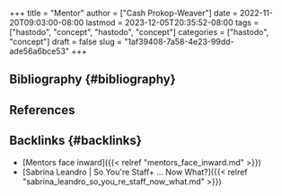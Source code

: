 +++
title = "Mentor"
author = ["Cash Prokop-Weaver"]
date = 2022-11-20T09:03:00-08:00
lastmod = 2023-12-05T20:35:52-08:00
tags = ["hastodo", "concept", "hastodo", "concept"]
categories = ["hastodo", "concept"]
draft = false
slug = "1af39408-7a58-4e23-99dd-ade56a6bce53"
+++

## Bibliography {#bibliography}

## References

<style>.csl-entry{text-indent: -1.5em; margin-left: 1.5em;}</style><div class="csl-bib-body">
</div>


## Backlinks {#backlinks}

-   [Mentors face inward]({{< relref "mentors_face_inward.md" >}})
-   [Sabrina Leandro | So You're Staff+ ... Now What?]({{< relref "sabrina_leandro_so_you_re_staff_now_what.md" >}})
